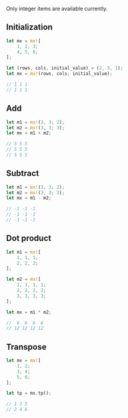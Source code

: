 Only integer items are available currently.

## Initialization
```Rust
let mx = mx![
    1, 2, 3;
    4, 5, 6;
];
```
```Rust
let (rows, cols, initial_value) = (2, 3, 1);
let mx = mx!(rows, cols; initial_value);

// 1 1 1
// 1 1 1
```

## Add
```Rust
let m1 = mx!(3, 3; 2);
let m2 = mx!(3, 3; 3);
let mx = m1 + m2;

// 5 5 5
// 5 5 5
// 5 5 5
```

## Subtract
```Rust
let m1 = mx!(3, 3; 2);
let m2 = mx!(3, 3; 3);
let mx = m1 - m2;

// -1 -1 -1
// -1 -1 -1
// -1 -1 -1
```

## Dot product
```Rust
let m1 = mx![
    1, 1, 1;
    2, 2, 2;
];

let m2 = mx![
    1, 1, 1, 1;
    2, 2, 2, 2;
    3, 3, 3, 3;
];

let mx = m1 * m2;

//  6  6  6  6
// 12 12 12 12
```

## Transpose
```Rust
let mx = mx![
    1, 2;
    3, 4;
    5, 6;
];

let tp = mx.tp();

// 1 3 5
// 2 4 6
```
